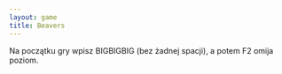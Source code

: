 ```yaml
---
layout: game
title: Beavers
---
```


Na początku gry wpisz BIGBIGBIG (bez żadnej spacji), a potem F2 
omija 
poziom.
